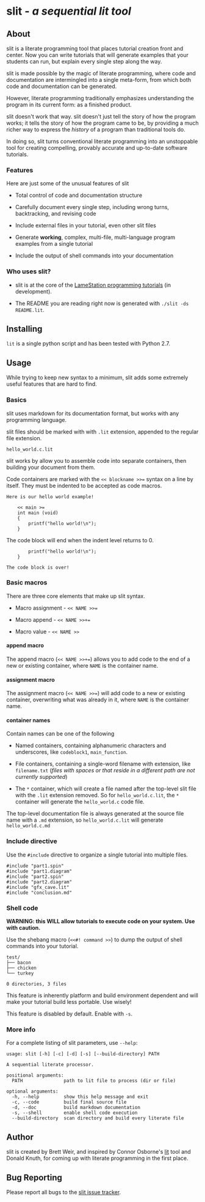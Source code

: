
# slit - *a sequential lit tool*

## About

slit is a literate programming tool that places tutorial creation front and center. Now you can write tutorials that will generate examples that your students can run, but explain every single step along the way.

slit is made possible by the magic of literate programming, where code and documentation are intermingled into a single meta-form, from which both code and documentation can be generated.

However, literate programming traditionally emphasizes understanding the program in its current form: as a finished product.

slit doesn't work that way. slit doesn't just tell the story of how the program works; it tells the story of how the program came to be, by providing a much richer way to express the *history* of a program than traditional tools do.

In doing so, slit turns conventional literate programming into an unstoppable tool for creating compelling, provably accurate and up-to-date software tutorials.

### Features

Here are just some of the unusual features of slit

* Total control of code and documentation structure

* Carefully document every single step, including wrong turns, backtracking, and revising code

* Include external files in your tutorial, even other slit files

* Generate **working**, complex, multi-file, multi-language program examples from a single tutorial

* Include the output of shell commands into your documentation

### Who uses slit?

* slit is at the core of the [LameStation programming tutorials](http://www.lamestation.com/learn/demos/latest/03_maps/01_DrawingMaps.spin.html) (in development).

* The README you are reading right now is generated with `./slit -ds README.lit`.

## Installing

`lit` is a single python script and has been tested with Python 2.7.

## Usage

While trying to keep new syntax to a minimum, slit adds some extremely useful features that are hard to find.

### Basics

slit uses markdown for its documentation format, but works with any programming language.

slit files should be marked with with `.lit` extension, appended to the regular file extension.

    hello_world.c.lit

slit works by allow you to assemble code into separate containers, then building your document from them.

Code containers are marked with the `<< blockname >>=` syntax on a line by itself. They must be indented to be accepted as code macros.

    Here is our hello world example!

        << main >=
        int main (void)
        {
            printf("hello world!\n");
        }

The code block will end when the indent level returns to 0.

            printf("hello world!\n");
        }

    The code block is over!

### Basic macros

There are three core elements that make up slit syntax.

* Macro assignment - `<< NAME >>=`

* Macro append - `<< NAME >>+=`

* Macro value - `<< NAME >>`

#### append macro

The append macro (`<< NAME >>+=`) allows you to add code to the end of a new or existing container, where `NAME` is the container name.

#### assignment macro

The assignment macro (`<< NAME >>=`) will add code to a new or existing container, overwriting what was already in it, where `NAME` is the container name.

#### container names

Contain names can be one of the following

* Named containers, containing alphanumeric characters and underscores, like `codeblock1`, `main_function`.

* File containers, containing a single-word filename with extension, like `filename.txt` (*files with spaces or that reside in a different path are not currently supported*)

* The `*` container, which will create a file named after the top-level slit file with the `.lit` extension removed. So for `hello_world.c.lit`, the `*` container will generate the `hello_world.c` code file.

The top-level documentation file is always generated at the source file name with a `.md` extension, so `hello_world.c.lit` will generate `hello_world.c.md`

### Include directive

Use the `#include` directive to organize a single tutorial into multiple files.

    #include "part1.spin"
    #include "part1.diagram"
    #include "part2.spin"
    #include "part2.diagram"
    #include "gfx_cave.lit"
    #include "conclusion.md"

### Shell code

**WARNING: this WILL allow tutorials to execute code on your system. Use with caution.**

Use the shebang macro (`<<#! command >>`) to dump the output of shell commands into your tutorial.

    test/
    ├── bacon
    ├── chicken
    └── turkey

    0 directories, 3 files

This feature is inherently platform and build environment dependent and will make your tutorial build less portable. Use wisely!

This feature is disabled by default. Enable with `-s`.

### More info

For a complete listing of slit parameters, use `--help`:

    usage: slit [-h] [-c] [-d] [-s] [--build-directory] PATH

    A sequential literate processor.

    positional arguments:
      PATH               path to lit file to process (dir or file)

    optional arguments:
      -h, --help         show this help message and exit
      -c, --code         build final source file
      -d, --doc          build markdown documentation
      -s, --shell        enable shell code execution
      --build-directory  scan directory and build every literate file

## Author

slit is created by Brett Weir, and inspired by Connor Osborne's [lit](https://github.com/cdosborn/lit) tool and Donald Knuth, for coming up with literate programming in the first place.

## Bug Reporting

Please report all bugs to the [slit issue tracker](https://github.com/bweir/slit/issues).

